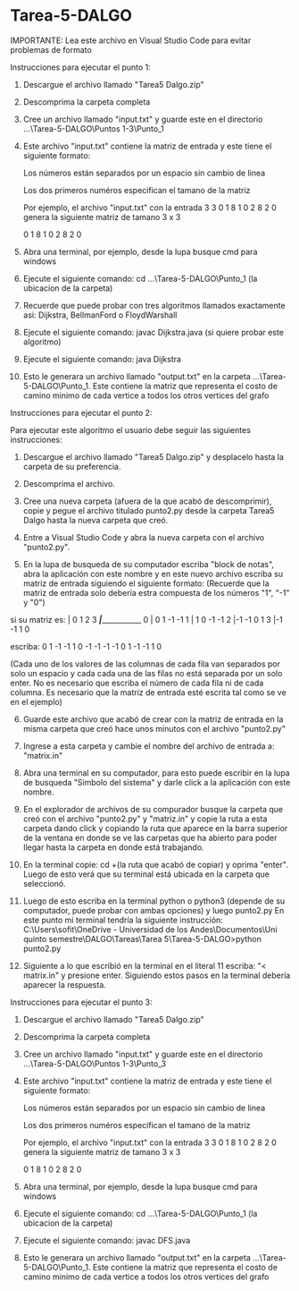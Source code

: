 # Tarea-5-DALGO
IMPORTANTE: Lea este archivo en Visual Studio Code para evitar problemas de formato

Instrucciones para ejecutar el punto 1:

1. Descargue el archivo llamado "Tarea5 Dalgo.zip"

2. Descomprima la carpeta completa

3. Cree un archivo llamado "input.txt" y guarde este en el directorio ...\Tarea-5-DALGO\Puntos 1-3\Punto_1

4. Este archivo "input.txt" contiene la matriz de entrada y este tiene el siguiente formato:

   Los números están separados por un espacio sin cambio de linea

   Los dos primeros numéros especifican el tamano de la matriz 

   Por ejemplo, el archivo "input.txt" con la entrada 3 3 0 1 8 1 0 2 8 2 0 genera la siguiente matriz de tamano 3 x 3

      0 1 8
      1 0 2
      8 2 0

5. Abra una terminal, por ejemplo, desde la lupa busque cmd para windows 

6. Ejecute el siguiente comando: cd ...\Tarea-5-DALGO\Punto_1 (la ubicacion de la carpeta)

7. Recuerde que puede probar con tres algoritmos llamados exactamente asi: Dijkstra, BellmanFord o FloydWarshall

8. Ejecute el siguiente comando: javac Dijkstra.java (si quiere probar este algoritmo)

9. Ejecute el siguiente comando: java Dijkstra

10. Esto le generara un archivo llamado "output.txt" en la carpeta ...\Tarea-5-DALGO\Punto_1. Este contiene la matriz que representa el costo de camino minimo de cada vertice a todos los otros vertices del grafo

Instrucciones para ejecutar el punto 2:

Para ejecutar este algoritmo el usuario debe seguir las siguientes instrucciones:

1. Descargue el archivo llamado "Tarea5 Dalgo.zip" y desplacelo hasta la carpeta de su preferencia.

2. Descomprima el archivo.

3. Cree una nueva carpeta (afuera de la que acabó de descomprimir), copie y pegue el archivo titulado punto2.py desde la carpeta Tarea5 Dalgo hasta la nueva carpeta que creó.

4. Entre a Visual Studio Code y abra la nueva carpeta con el archivo "punto2.py".

5. En la lupa de busqueda de su computador escriba "block de notas", abra la aplicación con este nombre y en este nuevo archivo escriba su matriz de entrada siguiendo el siguiente formato:
(Recuerde que la matriz de entrada solo debería estra compuesta de los números "1", "-1" y "0")

si su matriz es:
   | 0   1   2   3
___|______________
0  | 0   1  -1  -1 
1  | 1   0  -1  -1 
2  |-1  -1   0   1
3  |-1  -1   1   0

escriba:
0	1	-1	-1
1	0	-1	-1
-1	-1	0	1
-1	-1	1	0

(Cada uno de los valores de las columnas de cada fila van separados por solo un espacio y cada cada una de las filas no está separada por un solo enter. No es necesario que escriba el número de cada fila ni de cada columna. Es necesario que la matriz de entrada esté escrita tal como se ve en el ejemplo)

6. Guarde este archivo que acabó de crear con la matriz de entrada en la misma carpeta que creó hace unos minutos con el archivo "punto2.py"

7. Ingrese a esta carpeta y cambie el nombre del archivo de entrada a: "matrix.in"

8. Abra una terminal en su computador, para esto puede escribir en la lupa de busqueda "Simbolo del sistema" y darle click a la aplicación con este nombre.

9. En el explorador de archivos de su compurador busque la carpeta que creó con el archivo "punto2.py" y "matriz.in" y copie la ruta a esta carpeta dando click y copiando la ruta que aparece en la barra superior de la ventana en donde se ve las carpetas que ha abierto para poder llegar hasta la carpeta en donde está trabajando.

10. En la terminal copie: cd +(la ruta que acabó de copiar) y oprima "enter". Luego de esto verá que su terminal está ubicada en la carpeta que seleccionó.

11. Luego de esto escriba en la terminal python o python3 (depende de su computador, puede probar con ambas opciones) y luego punto2.py  En este punto mi terminal tendría la siguiente instrucción: C:\Users\sofit\OneDrive - Universidad de los Andes\Documentos\Uni quinto semestre\DALGO\Tareas\Tarea 5\Tarea-5-DALGO>python punto2.py

12. Siguiente a lo que escribió en la terminal en el literal 11 escriba: "< matrix.in" y presione enter.
Siguiendo estos pasos en la terminal debería aparecer la respuesta.


Instrucciones para ejecutar el punto 3:

1. Descargue el archivo llamado "Tarea5 Dalgo.zip"

2. Descomprima la carpeta completa

3. Cree un archivo llamado "input.txt" y guarde este en el directorio ...\Tarea-5-DALGO\Puntos 1-3\Punto_3

4. Este archivo "input.txt" contiene la matriz de entrada y este tiene el siguiente formato:

   Los números están separados por un espacio sin cambio de linea

   Los dos primeros numéros especifican el tamano de la matriz 

   Por ejemplo, el archivo "input.txt" con la entrada 3 3 0 1 8 1 0 2 8 2 0 genera la siguiente matriz de tamano 3 x 3

      0 1 8
      1 0 2
      8 2 0

5. Abra una terminal, por ejemplo, desde la lupa busque cmd para windows 

6. Ejecute el siguiente comando: cd ...\Tarea-5-DALGO\Punto_1 (la ubicacion de la carpeta)

7. Ejecute el siguiente comando: javac DFS.java 

8. Esto le generara un archivo llamado "output.txt" en la carpeta ...\Tarea-5-DALGO\Punto_1. Este contiene la matriz que representa el costo de camino minimo de cada vertice a todos los otros vertices del grafo
